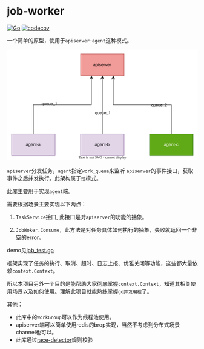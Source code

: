 # job-worker

[![Go](https://github.com/august0715/job-worker/actions/workflows/go.yml/badge.svg)](https://github.com/august0715/job-worker/actions/workflows/go.yml)
[![codecov](https://codecov.io/gh/august0715/job-worker/branch/main/graph/badge.svg)](https://codecov.io/gh/august0715/job-worker)

一个简单的原型，使用于`apiserver`-`agent`这种模式。

![arch](doc/img/arch.svg)

`apiserver`分发任务，`agent`指定`work_queue`来监听 `apiserver`的事件接口，获取事件之后并发执行。此架构属于`拉`模式。

此库主要用于实现`agent`端。

需要根据场景主要实现以下两点：

1. `TaskService`接口, 此接口是对`apiserver`的功能的抽象。

2. `JobWoker.Consume`，此方法是对任务具体如何执行的抽象，失败就返回一个非空的error。

demo见[job_test.go](job_test.go)

框架实现了任务的执行、取消、超时、日志上报、优雅关闭等功能，这些都大量依赖`context.Context`。

所以本项目另外一个目的是能帮助大家彻底掌握`context.Context`，知道其相关使用场景以及如何使用。理解此项目就能熟练掌握`go并发编程`了。

其他：

- 此库中的`WorkGroup`可以作为线程池使用。
- apiserver端可以简单使用redis的brop实现，当然不考虑到分布式场景channel也可以。
- 此库通过[race-detector](https://go.dev/blog/race-detector)规则校验
